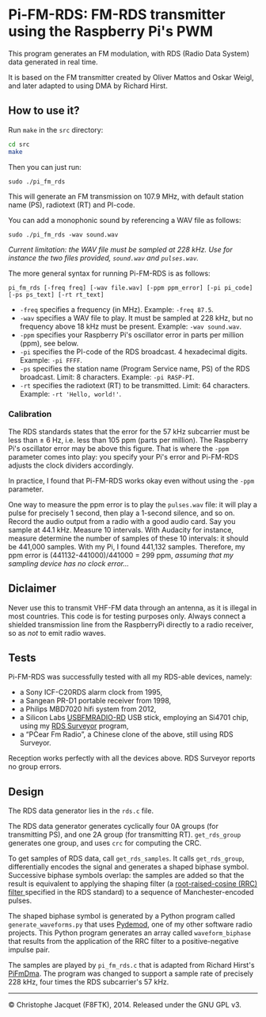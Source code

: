 Pi-FM-RDS: FM-RDS transmitter using the Raspberry Pi's PWM
==========================================================

This program generates an FM modulation, with RDS (Radio Data System) data generated in real time.

It is based on the FM transmitter created by Oliver Mattos and Oskar Weigl, and later adapted to using DMA by Richard Hirst.


## How to use it?

Run `make` in the `src` directory:

```bash
cd src
make
```

Then you can just run:

```
sudo ./pi_fm_rds
```

This will generate an FM transmission on 107.9 MHz, with default station name (PS), radiotext (RT) and PI-code.


You can add a monophonic sound by referencing a WAV file as follows:

```
sudo ./pi_fm_rds -wav sound.wav
```

*Current limitation: the WAV file must be sampled at 228 kHz. Use for instance the two files provided, `sound.wav` and `pulses.wav`.*

The more general syntax for running Pi-FM-RDS is as follows:

```
pi_fm_rds [-freq freq] [-wav file.wav] [-ppm ppm_error] [-pi pi_code] [-ps ps_text] [-rt rt_text]
```

* `-freq` specifies a frequency (in MHz). Example: `-freq 87.5`.
* `-wav` specifies a WAV file to play. It must be sampled at 228 kHz, but no frequency above 18 kHz must be present. Example: `-wav sound.wav`.
* `-ppm` specifies your Raspberry Pi's oscillator error in parts per million (ppm), see below.
* `-pi` specifies the PI-code of the RDS broadcast. 4 hexadecimal digits. Example: `-pi FFFF`.
* `-ps` specifies the station name (Program Service name, PS) of the RDS broadcast. Limit: 8 characters. Example: `-pi RASP-PI`.
* `-rt` specifies the radiotext (RT) to be transmitted. Limit: 64 characters. Example: `-rt 'Hello, world!'`.


### Calibration

The RDS standards states that the error for the 57 kHz subcarrier must be less than ± 6 Hz, i.e. less than 105 ppm (parts per million). The Raspberry Pi's oscillator error may be above this figure. That is where the `-ppm` parameter comes into play: you specify your Pi's error and Pi-FM-RDS adjusts the clock dividers accordingly.

In practice, I found that Pi-FM-RDS works okay even without using the `-ppm` parameter.

One way to measure the ppm error is to play the `pulses.wav` file: it will play a pulse for precisely 1 second, then play a 1-second silence, and so on. Record the audio output from a radio with a good audio card. Say you sample at 44.1 kHz. Measure 10 intervals. With Audacity for instance, measure determine the number of samples of these 10 intervals: it should be 441,000 samples. With my Pi, I found 441,132 samples. Therefore, my ppm error is (441132-441000)/441000 = 299 ppm, *assuming that my sampling device has no clock error...*


## Diclaimer

Never use this to transmit VHF-FM data through an antenna, as it is
illegal in most countries. This code is for testing purposes only.
Always connect a shielded transmission line from the RaspberryPi directly
to a radio receiver, so as *not* to emit radio waves.


## Tests

Pi-FM-RDS was successfully tested with all my RDS-able devices, namely:

* a Sony ICF-C20RDS alarm clock from 1995,
* a Sangean PR-D1 portable receiver from 1998,
* a Philips MBD7020 hifi system from 2012,
* a Silicon Labs [USBFMRADIO-RD](http://www.silabs.com/products/mcu/Pages/USBFMRadioRD.aspx) USB stick, employing an Si4701 chip, using my [RDS Surveyor](http://rds-surveyor.sourceforge.net/) program,
* a “PCear Fm Radio”, a Chinese clone of the above, still using RDS Surveyor.

Reception works perfectly with all the devices above. RDS Surveyor reports no group errors.


## Design

The RDS data generator lies in the `rds.c` file.

The RDS data generator generates cyclically four 0A groups (for transmitting PS), and one 2A group (for transmitting RT). `get_rds_group` generates one group, and uses `crc` for computing the CRC.

To get samples of RDS data, call `get_rds_samples`. It calls `get_rds_group`, differentially encodes the signal and generates a shaped biphase symbol. Successive biphase symbols overlap: the samples are added so that the result is equivalent to applying the shaping filter (a [root-raised-cosine (RRC) filter ](http://en.wikipedia.org/wiki/Root-raised-cosine_filter) specified in the RDS standard) to a sequence of Manchester-encoded pulses.

The shaped biphase symbol is generated by a Python program called `generate_waveforms.py` that uses [Pydemod](https://github.com/ChristopheJacquet/Pydemod), one of my other software radio projects. This Python program generates an array called `waveform_biphase` that results from the application of the RRC filter to a positive-negative impulse pair.

The samples are played by `pi_fm_rds.c` that is adapted from Richard Hirst's [PiFmDma](https://github.com/richardghirst/PiBits/tree/master/PiFmDma). The program was changed to support a sample rate of precisely 228 kHz, four times the RDS subcarrier's 57 kHz.



--------

© Christophe Jacquet (F8FTK), 2014. Released under the GNU GPL v3.